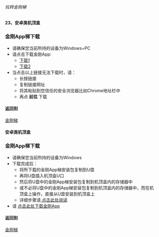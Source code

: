 ###### 玩转金刚梯
#### 23、安卓类机顶盒
### 金刚App梯下载

- 请确保您当前所持的设备为Windows+PC
- 请点击下载金刚App:
  - [下载1](https://github.com/a2zitpro/client/releases/download/latest/app-prod-release.apk)
  - [下载2](https://bitbucket.org/kk64/public/downloads/app-prod-release.apk)
- 当点击以上链接无法下载时，请：
  - 长按链接
  - 复制链接网址
  - 将其粘贴到您信任的安全浏览器比如Chrome地址栏中
  - 再点<strong> 前往 </strong>下载

#### 返回到
[金刚梯](https://github.com/a2zitpro/web/blob/master/LadderFree/A.md)







#### 安卓类机顶盒
### 金刚App梯下载

- 请确保您当前所持的设备为Windows
- 下载完成后：
  - 将所下载的金刚App梯安装包复制到U盘
  - 再将U盘插入机顶盒U口
  - 然后将U盘中的金刚App梯安装包复制到机顶盒内的存储器中
  - 或不必将U盘中的金刚App梯安装包复制到机顶盒内的存储器中，而在机顶盒上操作，直接从U盘安装到机顶盒上
  - 详细步骤请[ 点击此处阅读 ]()
- 请 [点击此处下载金刚App]()

#### 返回到
[金刚梯](https://github.com/a2zitpro/web/blob/master/LadderFree/A.md)

